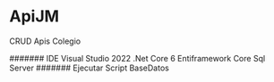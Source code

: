 # ApiJM
CRUD Apis Colegio

####### IDE Visual Studio 2022 .Net Core 6 Entiframework Core Sql Server #######
Ejecutar Script BaseDatos
